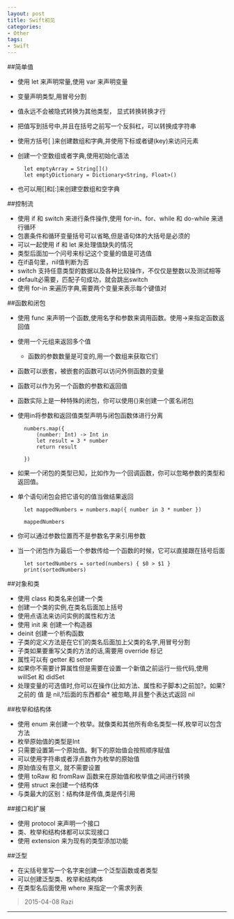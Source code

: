 ```yaml
---
layout: post
title: Swift初见
categories:
- Other
tags:
- Swift 
---
```


##简单值
* 使用 let 来声明常量,使用 var 来声明变量
* 变量声明类型,用冒号分割
* 值永远不会被隐式转换为其他类型， 显式转换转换才行
* 把值写到括号中,并且在括号之前写一个反斜杠，可以转换成字符串
* 使用方括号[ ]来创建数组和字典,并使用下标或者键(key)来访问元素
* 创建一个空数组或者字典,使用初始化语法

		let emptyArray = String[]()		
		let emptyDictionary = Dictionary<String, Float>()

* 也可以用[]和[:]来创建空数组和空字典

##控制流
* 使用 if 和 switch 来进行条件操作,使用 for-in、for、while 和 do-while 来进行循环
* 包裹条件和循环变量括号可以省略,但是语句体的大括号是必须的
* 可以一起使用 if 和 let 来处理值缺失的情况
* 类型后面加一个问号来标记这个变量的值是可选值
* 在if语句里，nil值判断为否
* switch 支持任意类型的数据以及各种比较操作，不仅仅是整数以及测试相等
* default必需要，匹配子句成功，就会跳出switch
* 使用 for-in 来遍历字典,需要两个变量来表示每个键值对

##函数和闭包
* 使用 func 来声明一个函数,使用名字和参数来调用函数。使用->来指定函数返回值
* 使用一个元组来返回多个值
	* 函数的参数数量是可变的,用一个数组来获取它们
* 函数可以嵌套，被嵌套的函数可以访问外侧函数的变量
* 函数可以作为另一个函数的参数和返回值
* 函数实际上是一种特殊的闭包，你可以使用{}来创建一个匿名闭包
* 使用in将参数和返回值类型声明与闭包函数体进行分离
		
		numbers.map({
    		(number: Int) -> Int in
    		let result = 3 * number
    		return result
		
		})
* 如果一个闭包的类型已知，比如作为一个回调函数，你可以忽略参数的类型和返回值。
* 单个语句闭包会把它语句的值当做结果返回

		let mappedNumbers = numbers.map({ number in 3 * number })
		
		mappedNumbers
* 你可以通过参数位置而不是参数名字来引用参数
* 当一个闭包作为最后一个参数传给一个函数的时候，它可以直接跟在括号后面

		let sortedNumbers = sorted(numbers) { $0 > $1 }
		print(sortedNumbers)

##对象和类
* 使用 class 和类名来创建一个类
* 创建一个类的实例,在类名后面加上括号
* 使用点语法来访问实例的属性和方法
* 使用 init 来 创建一个构造器
* deinit 创建一个析构函数
* 子类的定义方法是在它们的类名后面加上父类的名字,用冒号分割
* 子类如果要重写父类的方法的话,需要用 override 标记
* 属性可以有 getter 和 setter
* 如果你不需要计算属性但是需要在设置一个新值之前运行一些代码,使用 willSet 和 didSet
* 处理变量的可选值时,你可以在操作(比如方法、属性和子脚本)之前加?。如果?之前的 值 是 nil,?后面的东西都会* 被忽略,并且整个表达式返回 nil

##枚举和结构体
* 使用 enum 来创建一个枚举。就像类和其他所有命名类型一样,枚举可以包含方法
* 枚举原始值的类型是Int
* 只需要设置第一个原始值。剩下的原始值会按照顺序赋值
* 可以使用字符串或者浮点数作为枚举的原始值
* 原始值没有意义, 就不需要设置
* 使用 toRaw 和 fromRaw 函数来在原始值和枚举值之间进行转换
* 使用 struct 来创建一个结构体
* 与类最大的区别：结构体是传值,类是传引用

##接口和扩展
* 使用 protocol 来声明一个接口
* 类、枚举和结构体都可以实现接口
* 使用 extension 来为现有的类型添加功能

##泛型
* 在尖括号里写一个名字来创建一个泛型函数或者类型
* 可以创建泛型类、枚举和结构体
* 在类型名后面使用 where 来指定一个需求列表

> 2015-04-08 Razi


----